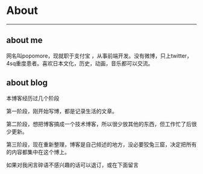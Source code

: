 # About

--------------------------

## about me

网名叫popomore，现就职于支付宝 ，从事前端开发。没有微博，只上twitter，4sq重度患者。喜欢日本文化，历史，动画，音乐都可以交流。

## about blog

本博客经历过几个阶段

第一阶段，刚开始写博，都是记录生活的文章。

第二阶段，想把博客搞成一个技术博客，所以很少放其他的东西，但工作忙了后很少更新。

第三阶段，现在重新整理，博客是自己倾述的地方，没必要狡兔三窟，决定把所有的内容都集中在这个博上。

如果对我闲言碎语不感兴趣的话可以退订，或在下面留言
